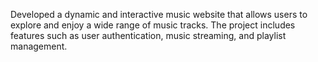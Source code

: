 Developed a dynamic and interactive music website that allows users to explore and enjoy a wide range of music tracks. The project includes features such as user authentication, music streaming, and playlist management.
